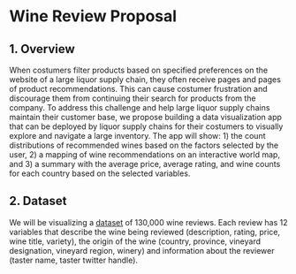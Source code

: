 # Wine Review Proposal
## 1. Overview

When costumers filter products based on specified preferences on the website of a large liquor supply chain, they often receive pages and pages of product recommendations. This can cause costumer frustration and discourage them from continuing their search for products from the company. To address this challenge and help large liquor supply chains maintain their customer base, we propose building a data visualization app that can be deployed by liquor supply chains for their costumers to visually explore and navigate a large inventory. The app will show: 1) the count distributions of recommended wines based on the factors selected by the user, 2) a mapping of wine recommendations on an interactive world map, and 3) a summary with the average price, average rating, and wine counts for each country based on the selected variables.

## 2. Dataset

We will be visualizing a [dataset]( https://www.kaggle.com/zynicide/wine-reviews/data) of 130,000 wine reviews. Each review has 12 variables that describe the wine being reviewed (description, rating, price, wine title, variety), the origin of the wine (country, province, vineyard designation, vineyard region, winery) and information about the reviewer (taster name, taster twitter handle).
